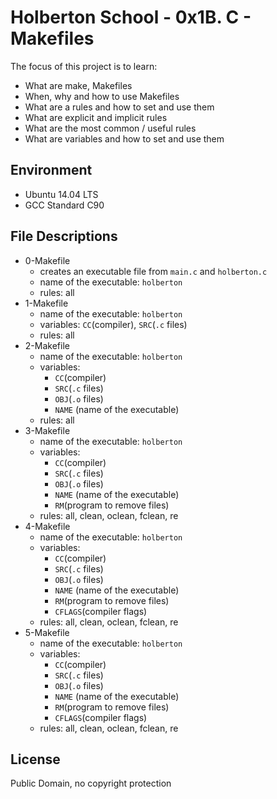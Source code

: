 #  Holberton School - 0x1B. C - Makefiles


The focus of this project is to learn:

* What are make, Makefiles
* When, why and how to use Makefiles
* What are a rules and how to set and use them
* What are explicit and implicit rules
* What are the most common / useful rules
* What are variables and how to set and use them

## Environment
* Ubuntu 14.04 LTS
* GCC Standard C90



## File Descriptions
* 0-Makefile
	* creates an executable file from `main.c` and `holberton.c`
	* name of the executable: `holberton`
	* rules: all
* 1-Makefile
 	* name of the executable: `holberton`
	* variables: `CC`(compiler), `SRC`(`.c` files)
	* rules: all
* 2-Makefile
 	* name of the executable: `holberton`
	* variables:
		*  `CC`(compiler)
		* `SRC`(`.c` files)
		*  `OBJ`(`.o` files)
		* `NAME` (name of the executable)
	* rules: all
* 3-Makefile
 	* name of the executable: `holberton`
	* variables:
		*  `CC`(compiler)
		* `SRC`(`.c` files)
		*  `OBJ`(`.o` files)
		* `NAME` (name of the executable)
		* `RM`(program to remove files)
	* rules: all, clean, oclean, fclean, re
* 4-Makefile
 	* name of the executable: `holberton`
	* variables:
		*  `CC`(compiler)
		* `SRC`(`.c` files)
		*  `OBJ`(`.o` files)
		* `NAME` (name of the executable)
		* `RM`(program to remove files)
		* `CFLAGS`(compiler flags)
	* rules: all, clean, oclean, fclean, re
* 5-Makefile
 	* name of the executable: `holberton`
	* variables:
		*  `CC`(compiler)
		* `SRC`(`.c` files)
		*  `OBJ`(`.o` files)
		* `NAME` (name of the executable)
		* `RM`(program to remove files)
		* `CFLAGS`(compiler flags)
	* rules: all, clean, oclean, fclean, re

## License
Public Domain, no copyright protection
